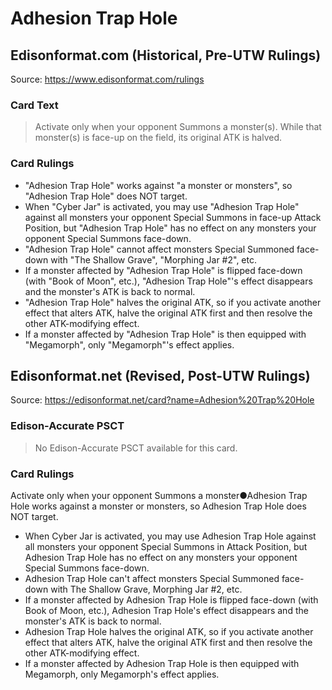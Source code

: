# Adhesion Trap Hole

## Edisonformat.com (Historical, Pre-UTW Rulings)

Source: https://www.edisonformat.com/rulings

### Card Text

> Activate only when your opponent Summons a monster(s). While that monster(s) is face-up on the field, its original ATK is halved.

### Card Rulings

*   "Adhesion Trap Hole" works against "a monster or monsters", so "Adhesion Trap Hole" does NOT target.
*   When "Cyber Jar" is activated, you may use "Adhesion Trap Hole" against all monsters your opponent Special Summons in face-up Attack Position, but "Adhesion Trap Hole" has no effect on any monsters your opponent Special Summons face-down.
*   "Adhesion Trap Hole" cannot affect monsters Special Summoned face-down with "The Shallow Grave", "Morphing Jar #2", etc.
*   If a monster affected by "Adhesion Trap Hole" is flipped face-down (with "Book of Moon", etc.), "Adhesion Trap Hole"'s effect disappears and the monster's ATK is back to normal.
*   "Adhesion Trap Hole" halves the original ATK, so if you activate another effect that alters ATK, halve the original ATK first and then resolve the other ATK-modifying effect.
*   If a monster affected by "Adhesion Trap Hole" is then equipped with "Megamorph", only "Megamorph"'s effect applies.

## Edisonformat.net (Revised, Post-UTW Rulings)

Source: https://edisonformat.net/card?name=Adhesion%20Trap%20Hole

### Edison-Accurate PSCT

> No Edison-Accurate PSCT available for this card.

### Card Rulings

Activate only when your opponent Summons a monster●Adhesion Trap Hole works against a monster or monsters, so Adhesion Trap Hole does NOT target.
*   When Cyber Jar is activated, you may use Adhesion Trap Hole against all monsters your opponent Special Summons in Attack Position, but Adhesion Trap Hole has no effect on any monsters your opponent Special Summons face-down.
*   Adhesion Trap Hole can't affect monsters Special Summoned face-down with The Shallow Grave, Morphing Jar #2, etc.
*   If a monster affected by Adhesion Trap Hole is flipped face-down (with Book of Moon, etc.), Adhesion Trap Hole's effect disappears and the monster's ATK is back to normal.
*   Adhesion Trap Hole halves the original ATK, so if you activate another effect that alters ATK, halve the original ATK first and then resolve the other ATK-modifying effect.
*   If a monster affected by Adhesion Trap Hole is then equipped with Megamorph, only Megamorph's effect applies.
            